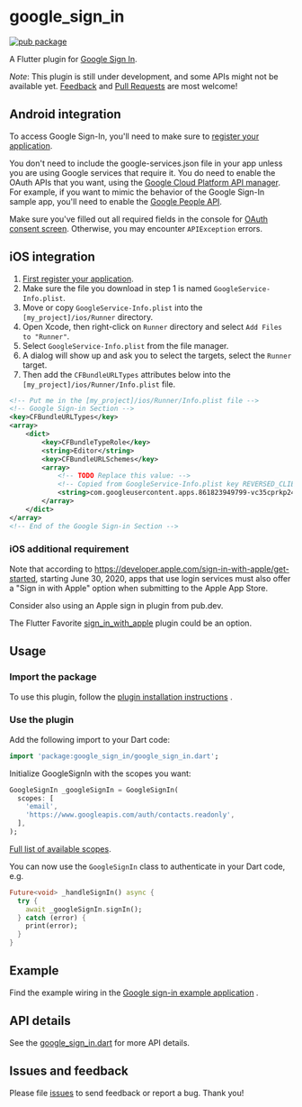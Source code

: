 # google_sign_in

[![pub package](https://img.shields.io/pub/v/google_sign_in.svg)](https://pub.dev/packages/google_sign_in)

A Flutter plugin for [Google Sign In](https://developers.google.com/identity/).

*Note*: This plugin is still under development, and some APIs might not be available
yet. [Feedback](https://github.com/flutter/flutter/issues)
and [Pull Requests](https://github.com/flutter/plugins/pulls) are most welcome!

## Android integration

To access Google Sign-In, you'll need to make sure
to [register your application](https://developers.google.com/mobile/add?platform=android).

You don't need to include the google-services.json file in your app unless you are using Google
services that require it. You do need to enable the OAuth APIs that you want, using
the [Google Cloud Platform API manager](https://console.developers.google.com/). For example, if you
want to mimic the behavior of the Google Sign-In sample app, you'll need to enable
the [Google People API](https://developers.google.com/people/).

Make sure you've filled out all required fields in the console
for [OAuth consent screen](https://console.developers.google.com/apis/credentials/consent).
Otherwise, you may encounter `APIException` errors.

## iOS integration

1. [First register your application](https://developers.google.com/mobile/add?platform=ios).
2. Make sure the file you download in step 1 is named `GoogleService-Info.plist`.
3. Move or copy `GoogleService-Info.plist` into the `[my_project]/ios/Runner` directory.
4. Open Xcode, then right-click on `Runner` directory and select `Add Files to "Runner"`.
5. Select `GoogleService-Info.plist` from the file manager.
6. A dialog will show up and ask you to select the targets, select the `Runner` target.
7. Then add the `CFBundleURLTypes` attributes below into the `[my_project]/ios/Runner/Info.plist`
   file.

```xml
<!-- Put me in the [my_project]/ios/Runner/Info.plist file -->
<!-- Google Sign-in Section -->
<key>CFBundleURLTypes</key>
<array>
	<dict>
		<key>CFBundleTypeRole</key>
		<string>Editor</string>
		<key>CFBundleURLSchemes</key>
		<array>
			<!-- TODO Replace this value: -->
			<!-- Copied from GoogleService-Info.plist key REVERSED_CLIENT_ID -->
			<string>com.googleusercontent.apps.861823949799-vc35cprkp249096uujjn0vvnmcvjppkn</string>
		</array>
	</dict>
</array>
<!-- End of the Google Sign-in Section -->
```

### iOS additional requirement

Note that according to https://developer.apple.com/sign-in-with-apple/get-started, starting June 30,
2020, apps that use login services must also offer a "Sign in with Apple" option when submitting to
the Apple App Store.

Consider also using an Apple sign in plugin from pub.dev.

The Flutter Favorite [sign_in_with_apple](https://pub.dev/packages/sign_in_with_apple)
plugin could be an option.

## Usage

### Import the package

To use this plugin, follow
the [plugin installation instructions](https://pub.dev/packages/google_sign_in#pub-pkg-tab-installing)
.

### Use the plugin

Add the following import to your Dart code:

```dart
import 'package:google_sign_in/google_sign_in.dart';
```

Initialize GoogleSignIn with the scopes you want:

```dart
GoogleSignIn _googleSignIn = GoogleSignIn(
  scopes: [
    'email',
    'https://www.googleapis.com/auth/contacts.readonly',
  ],
);
```

[Full list of available scopes](https://developers.google.com/identity/protocols/googlescopes).

You can now use the `GoogleSignIn` class to authenticate in your Dart code, e.g.

```dart
Future<void> _handleSignIn() async {
  try {
    await _googleSignIn.signIn();
  } catch (error) {
    print(error);
  }
}
```

## Example

Find the example wiring in
the [Google sign-in example application](https://github.com/flutter/plugins/blob/master/packages/google_sign_in/google_sign_in/example/lib/main.dart)
.

## API details

See
the [google_sign_in.dart](https://github.com/flutter/plugins/blob/master/packages/google_sign_in/google_sign_in/lib/google_sign_in.dart)
for more API details.

## Issues and feedback

Please file [issues](https://github.com/flutter/flutter/issues/new)
to send feedback or report a bug. Thank you!
